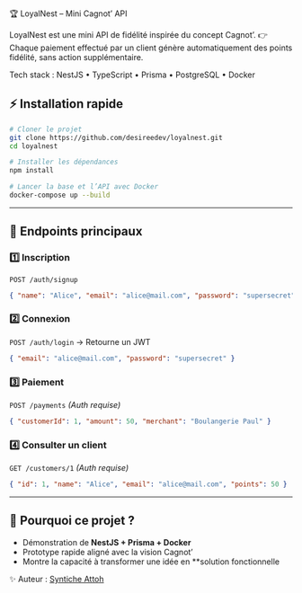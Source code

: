 
🏆 LoyalNest – Mini Cagnot’ API

LoyalNest est une mini API de fidélité inspirée du concept Cagnot’.
👉 Chaque paiement effectué par un client génère automatiquement des points fidélité, sans action supplémentaire.

Tech stack : NestJS • TypeScript • Prisma • PostgreSQL • Docker

## ⚡ Installation rapide

```bash
# Cloner le projet
git clone https://github.com/desireedev/loyalnest.git
cd loyalnest

# Installer les dépendances
npm install

# Lancer la base et l’API avec Docker
docker-compose up --build
```
---

## 🔑 Endpoints principaux

### 1️⃣ Inscription

`POST /auth/signup`

```json
{ "name": "Alice", "email": "alice@mail.com", "password": "supersecret" }
```

### 2️⃣ Connexion

`POST /auth/login` → Retourne un JWT

```json
{ "email": "alice@mail.com", "password": "supersecret" }
```

### 3️⃣ Paiement

`POST /payments` *(Auth requise)*

```json
{ "customerId": 1, "amount": 50, "merchant": "Boulangerie Paul" }
```

### 4️⃣ Consulter un client

`GET /customers/1` *(Auth requise)*

```json
{ "id": 1, "name": "Alice", "email": "alice@mail.com", "points": 50 }
```

---

## 🌟 Pourquoi ce projet ?

* Démonstration de **NestJS + Prisma + Docker**
* Prototype rapide aligné avec la vision Cagnot’
* Montre la capacité à transformer une idée en **solution fonctionnelle


✨ Auteur : [Syntiche Attoh](https://desyportfolio.netlify.app/)


